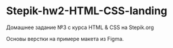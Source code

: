 # Stepik-hw2-HTML-CSS-landing
Домашнее задание №3 с курса HTML & CSS на Stepik.org

Основы верстки на примере макета из Figma.
